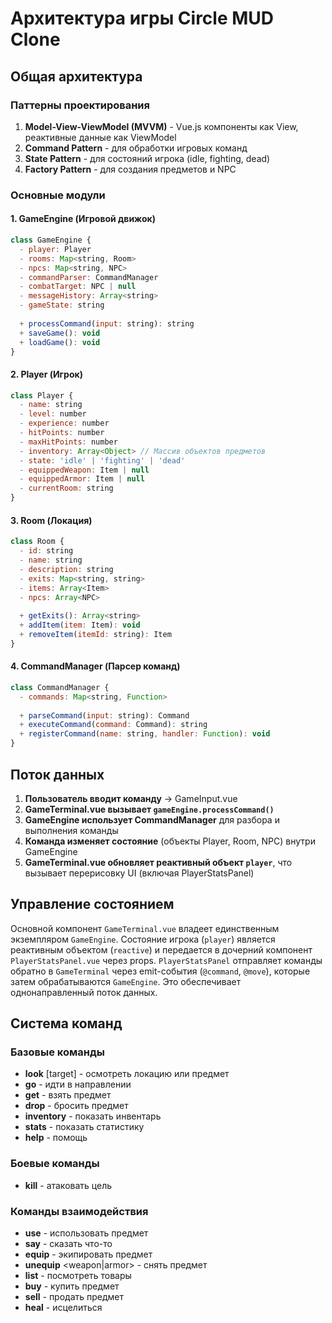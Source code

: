 
# Архитектура игры Circle MUD Clone

## Общая архитектура

### Паттерны проектирования

1. **Model-View-ViewModel (MVVM)** - Vue.js компоненты как View, реактивные данные как ViewModel
2. **Command Pattern** - для обработки игровых команд
3. **State Pattern** - для состояний игрока (idle, fighting, dead)
4. **Factory Pattern** - для создания предметов и NPC

### Основные модули

#### 1. GameEngine (Игровой движок)
```javascript
class GameEngine {
  - player: Player
  - rooms: Map<string, Room>
  - npcs: Map<string, NPC>
  - commandParser: CommandManager
  - combatTarget: NPC | null
  - messageHistory: Array<string>
  - gameState: string
  
  + processCommand(input: string): string
  + saveGame(): void
  + loadGame(): void
}
```

#### 2. Player (Игрок)
```javascript
class Player {
  - name: string
  - level: number
  - experience: number
  - hitPoints: number
  - maxHitPoints: number
  - inventory: Array<Object> // Массив объектов предметов
  - state: 'idle' | 'fighting' | 'dead'
  - equippedWeapon: Item | null
  - equippedArmor: Item | null
  - currentRoom: string
}
```

#### 3. Room (Локация)
```javascript
class Room {
  - id: string
  - name: string
  - description: string
  - exits: Map<string, string>
  - items: Array<Item>
  - npcs: Array<NPC>
  
  + getExits(): Array<string>
  + addItem(item: Item): void
  + removeItem(itemId: string): Item
}
```

#### 4. CommandManager (Парсер команд)
```javascript
class CommandManager {
  - commands: Map<string, Function>
  
  + parseCommand(input: string): Command
  + executeCommand(command: Command): string
  + registerCommand(name: string, handler: Function): void
}
```

## Поток данных

1. **Пользователь вводит команду** → GameInput.vue
2. **GameTerminal.vue вызывает `gameEngine.processCommand()`**
3. **GameEngine использует CommandManager** для разбора и выполнения команды
4. **Команда изменяет состояние** (объекты Player, Room, NPC) внутри GameEngine
5. **GameTerminal.vue обновляет реактивный объект `player`**, что вызывает перерисовку UI (включая PlayerStatsPanel)

## Управление состоянием
Основной компонент `GameTerminal.vue` владеет единственным экземпляром `GameEngine`. Состояние игрока (`player`) является реактивным объектом (`reactive`) и передается в дочерний компонент `PlayerStatsPanel.vue` через props. `PlayerStatsPanel` отправляет команды обратно в `GameTerminal` через emit-события (`@command`, `@move`), которые затем обрабатываются `GameEngine`. Это обеспечивает однонаправленный поток данных.

## Система команд

### Базовые команды
- **look** [target] - осмотреть локацию или предмет
- **go** <direction> - идти в направлении
- **get** <item> - взять предмет
- **drop** <item> - бросить предмет
- **inventory** - показать инвентарь
- **stats** - показать статистику
- **help** - помощь

### Боевые команды
- **kill** <target> - атаковать цель

### Команды взаимодействия
- **use** <item> - использовать предмет
- **say** <message> - сказать что-то
- **equip** <item> - экипировать предмет
- **unequip** <weapon|armor> - снять предмет
- **list** - посмотреть товары
- **buy** <item> - купить предмет
- **sell** <item> - продать предмет
- **heal** - исцелиться
